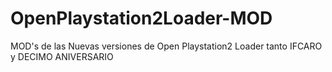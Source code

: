 # OpenPlaystation2Loader-MOD
MOD's de las Nuevas versiones de Open Playstation2 Loader tanto IFCARO y DECIMO ANIVERSARIO
